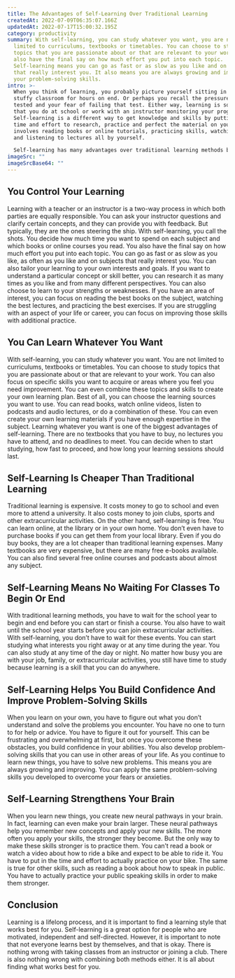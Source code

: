 ```yaml
---
title: The Advantages of Self-Learning Over Traditional Learning
createdAt: 2022-07-09T06:35:07.166Z
updatedAt: 2022-07-17T15:00:32.195Z
category: productivity
summary: With self-learning, you can study whatever you want, you are not
  limited to curriculums, textbooks or timetables. You can choose to study
  topics that you are passionate about or that are relevant to your work. You
  also have the final say on how much effort you put into each topic.
  Self-learning means you can go as fast or as slow as you like and on subjects
  that really interest you. It also means you are always growing and improving
  your problem-solving skills.
intro: >-
  When you think of learning, you probably picture yourself sitting in a
  stuffy classroom for hours on end. Or perhaps you recall the pressure of being
  tested and your fear of failing that test. Either way, learning is something
  that you do at school or work with an instructor monitoring your progress.
  Self-learning is a different way to get knowledge and skills by putting in the
  time and effort to research, practice and perfect the material on your own. It
  involves reading books or online tutorials, practicing skills, watching videos
  and listening to lectures all by yourself. 

  Self-learning has many advantages over traditional learning methods because it means far more responsibility for your own advancement. You are in control of what you study, how fast or slow you proceed and how much time you devote to each subject. Here are some reasons why self-learning is so much better than traditional methods:
imageSrc: ""
imageSrcBase64: ""
---
```


## You Control Your Learning

Learning with a teacher or an instructor is a two-way process in which both parties are equally responsible. You can ask your instructor questions and clarify certain concepts, and they can provide you with feedback. But typically, they are the ones steering the ship. With self-learning, you call the shots. You decide how much time you want to spend on each subject and which books or online courses you read. You also have the final say on how much effort you put into each topic. You can go as fast or as slow as you like, as often as you like and on subjects that really interest you.
You can also tailor your learning to your own interests and goals. If you want to understand a particular concept or skill better, you can research it as many times as you like and from many different perspectives. You can also choose to learn to your strengths or weaknesses. If you have an area of interest, you can focus on reading the best books on the subject, watching the best lectures, and practicing the best exercises. If you are struggling with an aspect of your life or career, you can focus on improving those skills with additional practice.

## You Can Learn Whatever You Want

With self-learning, you can study whatever you want. You are not limited to curriculums, textbooks or timetables. You can choose to study topics that you are passionate about or that are relevant to your work. You can also focus on specific skills you want to acquire or areas where you feel you need improvement. You can even combine these topics and skills to create your own learning plan. Best of all, you can choose the learning sources you want to use. You can read books, watch online videos, listen to podcasts and audio lectures, or do a combination of these. You can even create your own learning materials if you have enough expertise in the subject. Learning whatever you want is one of the biggest advantages of self-learning. There are no textbooks that you have to buy, no lectures you have to attend, and no deadlines to meet. You can decide when to start studying, how fast to proceed, and how long your learning sessions should last.

## Self-Learning Is Cheaper Than Traditional Learning

Traditional learning is expensive. It costs money to go to school and even more to attend a university. It also costs money to join clubs, sports and other extracurricular activities. On the other hand, self-learning is free. You can learn online, at the library or in your own home. You don’t even have to purchase books if you can get them from your local library. Even if you do buy books, they are a lot cheaper than traditional learning expenses. Many textbooks are very expensive, but there are many free e-books available. You can also find several free online courses and podcasts about almost any subject.

## Self-Learning Means No Waiting For Classes To Begin Or End

With traditional learning methods, you have to wait for the school year to begin and end before you can start or finish a course. You also have to wait until the school year starts before you can join extracurricular activities. With self-learning, you don’t have to wait for these events. You can start studying what interests you right away or at any time during the year. You can also study at any time of the day or night. No matter how busy you are with your job, family, or extracurricular activities, you still have time to study because learning is a skill that you can do anywhere.

## Self-Learning Helps You Build Confidence And Improve Problem-Solving Skills

When you learn on your own, you have to figure out what you don’t understand and solve the problems you encounter. You have no one to turn to for help or advice. You have to figure it out for yourself. This can be frustrating and overwhelming at first, but once you overcome these obstacles, you build confidence in your abilities. You also develop problem-solving skills that you can use in other areas of your life. As you continue to learn new things, you have to solve new problems. This means you are always growing and improving. You can apply the same problem-solving skills you developed to overcome your fears or anxieties.

## Self-Learning Strengthens Your Brain

When you learn new things, you create new neural pathways in your brain. In fact, learning can even make your brain larger. These neural pathways help you remember new concepts and apply your new skills. The more often you apply your skills, the stronger they become. But the only way to make these skills stronger is to practice them. You can’t read a book or watch a video about how to ride a bike and expect to be able to ride it. You have to put in the time and effort to actually practice on your bike. The same is true for other skills, such as reading a book about how to speak in public. You have to actually practice your public speaking skills in order to make them stronger.

## Conclusion

Learning is a lifelong process, and it is important to find a learning style that works best for you. Self-learning is a great option for people who are motivated, independent and self-directed. However, it is important to note that not everyone learns best by themselves, and that is okay. There is nothing wrong with taking classes from an instructor or joining a club. There is also nothing wrong with combining both methods either. It is all about finding what works best for you.
